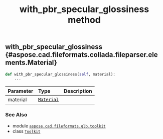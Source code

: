 ﻿---
title: with_pbr_specular_glossiness method
second_title: Aspose.CAD for Python via .NET API References
description: 
type: docs
weight: 320
url: /python-net/aspose.cad.fileformats.glb.toolkit/toolkit/with_pbr_specular_glossiness/
is_root: false
---

## with_pbr_specular_glossiness {#aspose.cad.fileformats.collada.fileparser.elements.Material}





```python
def with_pbr_specular_glossiness(self, material):
    ...
```


| Parameter | Type | Description |
| :- | :- | :- |
| material | [`Material`](/cad/python-net/aspose.cad.fileformats.collada.fileparser.elements/material) |  |



### See Also
* module [`aspose.cad.fileformats.glb.toolkit`](../../)
* class [`Toolkit`](/cad/python-net/aspose.cad.fileformats.glb.toolkit/toolkit)
